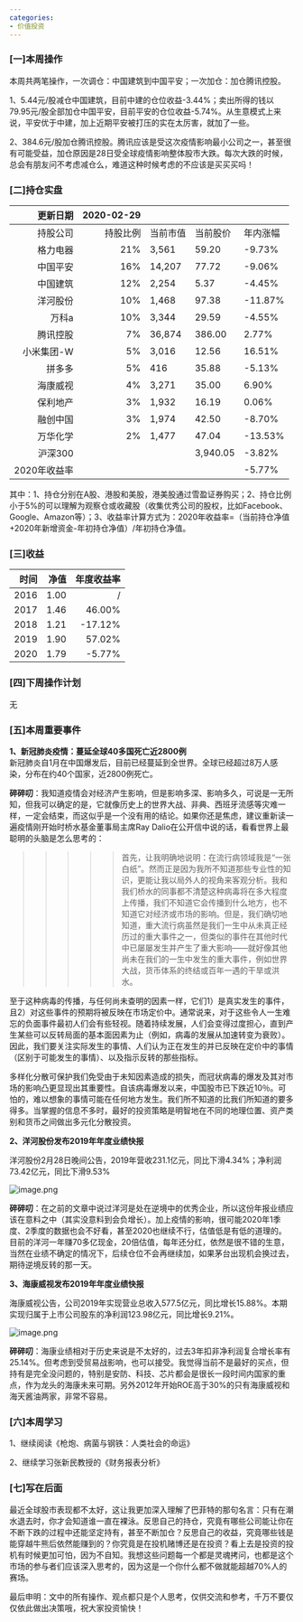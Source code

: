 ```yaml
---
categories:
- 价值投资
---
```


###  [一]本周操作

本周共两笔操作，一次调仓：中国建筑到中国平安；一次加仓：加仓腾讯控股。

1、5.44元/股减仓中国建筑，目前中建的仓位收益-3.44%；卖出所得的钱以79.95元/股全部加仓中国平安，目前平安的仓位收益-5.74%。从生意模式上来说，平安优于中建，加上近期平安被打压的实在太厉害，就加了一些。

2、384.6元/股加仓腾讯控股。腾讯应该是受这次疫情影响最小公司之一，甚至很有可能受益，加仓原因是28日受全球疫情影响整体股市大跌。每次大跌的时候，总会有朋友问不考虑减仓么，难道这种时候考虑的不应该是买买买吗！

### [二]持仓实盘

| 更新日期 | 2020-02-29 |  |  |  |
| ---: | ---: | --- | --- | --- |
| 持股公司 | 持股比例 | 当前市值 | 当前股价 | 年内涨幅 |
| 格力电器 | 21% | 3,561 | 59.20 | -9.73% |
| 中国平安 | 16% | 14,207 | 77.72 | -9.06% |
| 中国建筑 | 12% | 2,254 | 5.37 | -4.45% |
| 洋河股份 | 10% | 1,468 | 97.38 | -11.87% |
| 万科a | 10% | 3,344 | 29.59 | -4.55% |
| 腾讯控股 | 7% | 36,874 | 386.00 | 2.77% |
| 小米集团-W | 5% | 3,016 | 12.56 | 16.51% |
| 拼多多 | 5% | 416 | 35.88 | -5.13% |
| 海康威视 | 4% | 3,271 | 35.00 | 6.90% |
| 保利地产 | 3% | 1,932 | 16.19 | 0.06% |
| 融创中国 | 3% | 1,974 | 42.50 | -8.70% |
| 万华化学 | 2% | 1,477 | 47.04 | -13.53% |
| 沪深300 |  |  | 3,940.05 | -3.82% |
| 2020年收益率 |  |  |  | -5.77% |


其中：1、持仓分别在A股、港股和美股，港美股通过雪盈证券购买；2、持仓比例小于5%的可以理解为观察仓或收藏股（收集优秀公司的股权，比如Facebook、Google、Amazon等）；3、收益率计算方式为：2020年收益率=（当前持仓净值+2020年新增资金-年初持仓净值）/年初持仓净值。

### [三]收益

| 时间 | 净值 | 年度收益率 |
| ---: | ---: | ---: |
| 2016 | 1.00 | / |
| 2017 | 1.46 | 46.00% |
| 2018 | 1.21 | -17.12% |
| 2019 | 1.90 | 57.02% |
| 2020 | 1.79 | -5.77% |


### [四]下周操作计划

无

### [五]本周重要事件

**1、新冠肺炎疫情：蔓延全球40多国死亡近2800例**<br />新冠肺炎自1月在中国爆发后，目前已经蔓延到全世界。全球已经超过8万人感染，分布在约40个国家，近2800例死亡。

**碎碎叨**：我知道疫情会对经济产生影响，但是影响多深、影响多久，可说是一无所知，但我可以确定的是，它就像历史上的世界大战、非典、西班牙流感等灾难一样，一定会结束，而这似乎是一个没有用的结论。如果你还是焦虑，建议重新读一遍疫情刚开始时桥水基金董事局主席Ray Dalio在公开信中说的话，看看世界上最聪明的头脑是怎么思考的：

> > > > > 首先，让我明确地说明：在流行病领域我是“一张白纸”。然而正是因为我所不知道那些专业性的知识，更能让我以局外人的视角来客观分析。我和我们桥水的同事都不清楚这种病毒将在多大程度上传播，我们不知道它会传播到什么地方，也不知道它对经济或市场的影响。但是，我们确切地知道，重大流行病虽然是我们一生中从未真正经历过的重大事件之一，但类似的事件在其他时代中已屡屡发生并产生了重大影响——就好像其他尚未在我们的一生中发生的重大事件，例如世界大战，货币体系的终结或百年一遇的干旱或洪水。
> 
至于这种病毒的传播，与任何尚未查明的因素一样，它们1）是真实发生的事件，且2）对这些事件的预期将被反映在市场定价中。通常说来，对于这些令人一生难忘的负面事件最初人们会有些轻视。随着持续发展，人们会变得过度担心，直到产生某些可以反转局面的基本面因素为止（例如，病毒的发展从加速转变为衰败）。因此，我们要关注实际发生的事情、人们认为正在发生的并已反映在定价中的事情（区别于可能发生的事情）、以及指示反转的那些指标。

多样化分散可保护我们免受由于未知因素造成的损失，而冠状病毒的爆发及其对市场的影响凸更显现出其重要性。自该病毒爆发以来，中国股市已下跌近10％。可怕的，难以想象的事情可能在任何地方发生。我们所不知道的比我们所知道的要多得多。当掌握的信息不多时，最好的投资策略是明智地在不同的地理位置、资产类别和货币之间做出多元化分散投资。

**2、洋河股份发布2019年年度业绩快报**

洋河股份2月28日晚间公告，2019年营收231.1亿元，同比下滑4.34%；净利润73.42亿元，同比下滑9.53%

![image.png](https://cdn.nlark.com/yuque/0/2020/png/116289/1582957338791-0fbbd29c-5aa3-46d1-b896-b7ce54f524d7.png#align=left&display=inline&height=447&name=image.png&originHeight=894&originWidth=1236&size=215814&status=done&style=none&width=618)

**碎碎叨**：在之前的文章中说过洋河是处在逆境中的优秀企业，所以这份年报业绩应该在意料之中（其实没意料到会负增长）。加上疫情的影响，很可能2020年1季度、2季度的数据也会不好看，甚至2020也继续不行，估值低是有低的道理的。目前的洋河一年赚70多亿现金，20倍估值，每年还分红，依然是很不错的生意，当然在业绩不确定的情况下，后续仓位不会再继续加，如果茅台出现机会换过去，期待逆境反转的那一天。

**3、海康威视发布2019年年度业绩快报**

海康威视公告，公司2019年实现营业总收入577.5亿元，同比增长15.88%。本期实现归属于上市公司股东的净利润123.98亿元，同比增长9.21%。

![image.png](https://cdn.nlark.com/yuque/0/2020/png/116289/1582958199648-be2b2962-7969-4593-a719-f6322a3bb6ce.png#align=left&display=inline&height=376&name=image.png&originHeight=752&originWidth=1252&size=192606&status=done&style=none&width=626)

**碎碎叨**：海康业绩相对于历史来说是不太好的，过去3年扣非净利润复合增长率有25.14%。但考虑到受贸易战影响，也可以接受。我觉得当前不是最好的买点，但持有是完全没问题的，特别是安防、科技、芯片都会是很长一段时间内国家的重点，作为龙头的海康未来可期。另外2012年开始ROE高于30%的只有海康威视和海天酱油两家，非常不容易。

### [六]本周学习

1、继续阅读《枪炮、病菌与钢铁：人类社会的命运》

2、继续学习张新民教授的《财务报表分析》

### [七]写在后面

最近全球股市表现都不太好，这让我更加深入理解了巴菲特的那句名言：只有在潮水退去时，你才会知道谁一直在裸泳。反思自己的持仓，究竟有哪些公司能让你在不断下跌的过程中还能坚定持有，甚至不断加仓？反思自己的收益，究竟哪些钱是能穿越牛熊后依然能赚到的？你究竟是在投机赌博还是在投资？看上去是投资的投机有时候更加可怕，因为不自知。我想这些问题每一个都是灵魂拷问，也都是这个市场的参与者们应该深入思考的，因为这是一个你什么都不做就能超越70%人的赛场。

最后申明：文中的所有操作、观点都只是个人思考，仅供交流和参考，千万不要仅仅依此做出决策哦，祝大家投资愉快！
